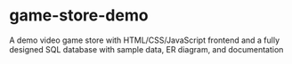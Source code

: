 # game-store-demo
A demo video game store with HTML/CSS/JavaScript frontend and a fully designed SQL database with sample data, ER diagram, and documentation
